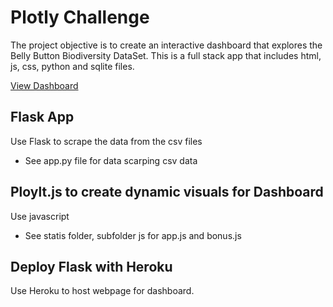 # Plotly Challenge
The project objective is to create an interactive dashboard that explores the Belly Button Biodiversity DataSet. This is a full stack app that includes html, js, css, python and sqlite files. 

<a href= "https://powerful-bastion-64027.herokuapp.com/">View Dashboard</a>

## Flask App
Use Flask to scrape the data from the csv files 
* See app.py file for data scarping csv data 

## Ploylt.js to create dynamic visuals for Dashboard 
Use javascript
* See statis folder, subfolder js for app.js and bonus.js 

## Deploy Flask with Heroku 
Use Heroku to host webpage for dashboard. 